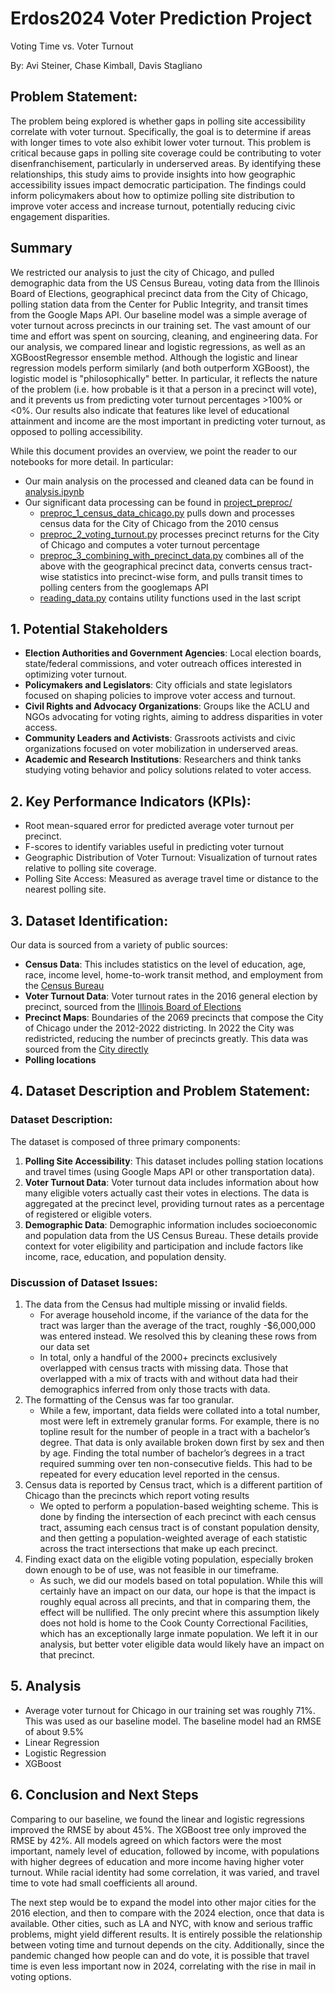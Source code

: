 # Erdos2024 Voter Prediction Project
Voting Time vs. Voter Turnout

By: Avi Steiner, Chase Kimball, Davis Stagliano

## Problem Statement:
The problem being explored is whether gaps in polling site accessibility correlate with voter turnout. Specifically, the goal is to determine if areas with longer times to vote also exhibit lower voter turnout. This problem is critical because gaps in polling site coverage could be contributing to voter disenfranchisement, particularly in underserved areas.
By identifying these relationships, this study aims to provide insights into how geographic accessibility issues impact democratic participation. The findings could inform policymakers about how to optimize polling site distribution to improve voter access and increase turnout, potentially reducing civic engagement disparities.
## Summary
We restricted our analysis to just the city of Chicago, and pulled demographic data from the US Census Bureau, voting data from the Illinois Board of Elections, geographical precinct data from the City of Chicago, polling station data from the Center for Public Integrity, and transit times from the Google Maps API. Our baseline model was a simple average of voter turnout across precincts in our training set. The vast amount of our time and effort was spent on sourcing, cleaning, and engineering data. For our analysis, we compared linear and logistic regressions, as well as an XGBoostRegressor ensemble method. Although the logistic and linear regression models perform similarly (and both outperform XGBoost), the logistic model is "philosophically" better. In particular, it reflects the nature of the problem (i.e. how probable is it that a person in a precinct will vote), and it prevents us from predicting voter turnout percentages >100% or <0%. Our results also indicate that features like level of educational attainment and income are the most important in predicting voter turnout, as opposed to polling accessibility.

While this document provides an overview, we point the reader to our notebooks for more detail. In particular:
- Our main analysis on the processed and cleaned data can be found in [analysis.ipynb](./project_analysis/analysis.ipynb)
- Our significant data processing can be found in [project_preproc/](./project_preproc)
  - [preproc_1_census_data_chicago.py](./project_preproc/preproc_1_census_data_chicago.py) pulls down and processes census data for the City of Chicago from the 2010 census
  - [preproc_2_voting_turnout.py](./project_preprocpreproc_2_voting_turnout.py) processes precinct returns for the City of Chicago and computes a voter turnout percentage
  - [preproc_3_combining_with_precinct_data.py](./project_preproc/preproc_3_combining_with_precinct_data.py) combines all of the above with the geographical precinct data, converts census tract-wise statistics into precinct-wise form, and pulls transit times to polling centers from the googlemaps API
  - [reading_data.py](./project_preproc) contains utility functions used in the last script
    

## 1. Potential Stakeholders
- **Election Authorities and Government Agencies**: Local election boards, state/federal commissions, and voter outreach offices interested in optimizing voter turnout.
- **Policymakers and Legislators**: City officials and state legislators focused on shaping policies to improve voter access and turnout.
- **Civil Rights and Advocacy Organizations**: Groups like the ACLU and NGOs advocating for voting rights, aiming to address disparities in voter access.
- **Community Leaders and Activists**: Grassroots activists and civic organizations focused on voter mobilization in underserved areas.
- **Academic and Research Institutions**: Researchers and think tanks studying voting behavior and policy solutions related to voter access.


## 2. Key Performance Indicators (KPIs):
- Root mean-squared error for predicted average voter turnout per precinct.
- F-scores to identify variables useful in predicting voter turnout
- Geographic Distribution of Voter Turnout: Visualization of turnout rates relative to polling site coverage.
- Polling Site Access: Measured as average travel time or distance to the nearest polling site.

## 3. Dataset Identification:
Our data is sourced from a variety of public sources:
- **Census Data**: This includes statistics on the level of education, age, race, income level, home-to-work transit method, and employment from the [Census Bureau](https://data.census.gov/table)
- **Voter Turnout Data**: Voter turnout rates in the 2016 general election by precinct, sourced from the [Illinois Board of Elections](https://www.elections.il.gov/electionoperations/ElectionVoteTotalsPrecinct.aspx?ID=bt7bri46n7I%3d)
- **Precinct Maps**: Boundaries of the 2069 precincts that compose the City of Chicago under the 2012-2022 districting. In 2022 the City was redistricted, reducing the number of precincts greatly. This data was sourced from the [City directly](https://data.cityofchicago.org/Facilities-Geographic-Boundaries/Boundaries-Ward-Precincts-2012-2022-/uvpq-qeeq)
- **Polling locations**

## 4. Dataset Description and Problem Statement:
### Dataset Description:
The dataset is composed of three primary components:
1. **Polling Site Accessibility**: This dataset includes polling station locations and travel times (using Google Maps API or other transportation data).
2. **Voter Turnout Data**: Voter turnout data includes information about how many eligible voters actually cast their votes in elections. The data is aggregated at the precinct level, providing turnout rates as a percentage of registered or eligible voters.
3. **Demographic Data**: Demographic information includes socioeconomic and population data from the US Census Bureau. These details provide context for voter eligibility and participation and include factors like income, race, education, and population density.

### Discussion of Dataset Issues:
1. The data from the Census had multiple missing or invalid fields.
   - For average household income, if the variance of the data for the tract was larger than the average of the tract, roughly -$6,000,000 was entered instead. We resolved this by cleaning these rows from our data set
   - In total, only a handful of the 2000+ precincts exclusively overlapped with census tracts with missing data. Those that overlapped with a mix of tracts with and without data had their demographics inferred from only those tracts with data.
2. The formatting of the Census was far too granular.
   - While a few, important, data fields were collated into a total number, most were left in extremely granular forms. For example, there is no topline result for the number of people in a tract with a bachelor’s degree. That data is only available broken down first by sex and then by age. Finding the total number of bachelor’s degrees in a tract required summing over ten non-consecutive fields. This had to be repeated for every education level reported in the census.
3. Census data is reported by Census tract, which is a different partition of Chicago than the precincts which report voting results
   - We opted to perform a population-based weighting scheme. This is done by finding the intersection of each precinct with each census tract, assuming each census tract is of constant population density, and then getting a population-weighted average of each statistic across the tract intersections that make up each precinct.  
4. Finding exact data on the eligible voting population, especially broken down enough to be of use, was not feasible in our timeframe.
   - As such, we did our models based on total population. While this will certainly have an impact on our data, our hope is that the impact is roughly equal across all precints, and that in comparing them, the effect will be nullified. The only precint where this assumption likely does not hold is home to the Cook County Correctional Facilities, which has an exceptionally large inmate population. We left it in our analysis, but better voter eligible data would likely have an impact on that precinct.

## 5. Analysis
- Average voter turnout for Chicago in our training set was roughly 71%. This was used as our baseline model. The baseline model had an RMSE of about 9.5%
- Linear Regression
- Logistic Regression
- XGBoost

## 6. Conclusion and Next Steps
Comparing to our baseline, we found the linear and logistic regressions improved the RMSE by about 45%. The XGBoost tree only improved the RMSE by 42%.
All models agreed on which factors were the most important, namely level of education, followed by income, with populations with higher degrees of education and more income having higher voter turnout. While racial identity had some correlation, it was varied, and travel time to vote had small coefficients all around.

The next step would be to expand the model into other major cities for the 2016 election, and then to compare with the 2024 election, once that data is available. Other cities, such as LA and NYC, with know and serious traffic problems, might yield different results. It is entirely possible the relationship between voting time and turnout depends on the city. Additionally, since the pandemic changed how people can and do vote, it is possible that travel time is even less important now in 2024, correlating with the rise in mail in voting options.
